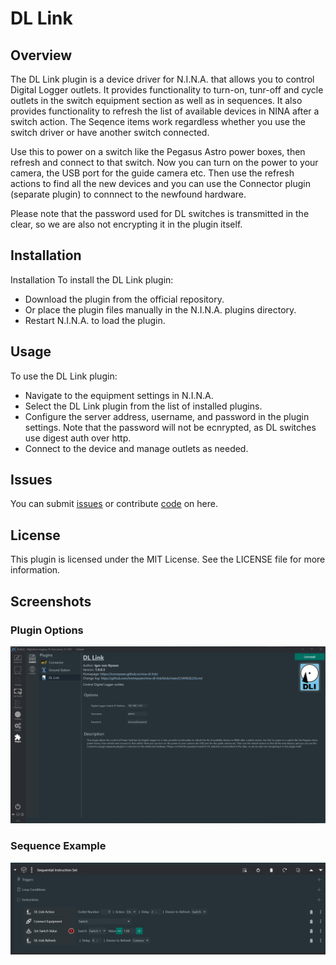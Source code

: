 ﻿# DL Link

## Overview
The DL Link plugin is a device driver for N.I.N.A. that allows you to control Digital Logger outlets. It provides functionality to turn-on, tunr-off and cycle outlets in the switch equipment section as well as in sequences.
It also provides functionality to refresh the list of available devices in NINA after a switch action. The Seqence items work regardless whether you use the switch driver or have another switch connected.

Use this to power on a switch like the Pegasus Astro power boxes, then refresh and connect to that switch. Now you can turn on the power to your camera, the USB port for the guide camera etc. Then use the refresh actions to find all the new devices and you can use the Connector plugin (separate plugin) to connnect to the newfound hardware.

Please note that the password used for DL switches is transmitted in the clear, so we are also not encrypting it in the plugin itself.

## Installation
Installation
To install the DL Link plugin:
 - Download the plugin from the official repository.</li>
 - Or place the plugin files manually in the N.I.N.A. plugins directory.</li>
 - Restart N.I.N.A. to load the plugin.</li>

## Usage
To use the DL Link plugin:
 - Navigate to the equipment settings in N.I.N.A.</li>
 - Select the DL Link plugin from the list of installed plugins.</li>
 - Configure the server address, username, and password in the plugin settings. Note that the password will not be ecnrypted, as DL switches use digest auth over http.</li>
 - Connect to the device and manage outlets as needed.</li>

## Issues
You can submit <a href="https://github.com/ivonnyssen/nina-dl-link/issues">issues</a> or contribute <a href="https://github.com/ivonnyssen/nina-dl-link">code</a> on here.

## License
This plugin is licensed under the MIT License. See the LICENSE file for more information.

## Screenshots

### Plugin Options

![DL Link Plugin](https://raw.githubusercontent.com/ivonnyssen/nina-dl-link/main/docs/assets/DL-Link-Options.png)

### Sequence Example

![DL Link Plugin](https://raw.githubusercontent.com/ivonnyssen/nina-dl-link/main/docs/assets/DL-Link-Sequence.png)
